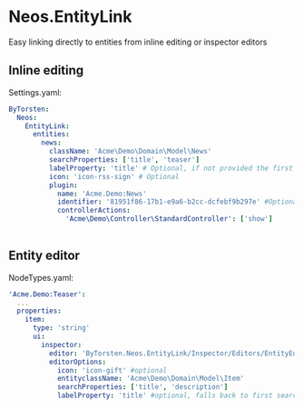 # Neos.EntityLink
Easy linking directly to entities from inline editing or inspector editors

## Inline editing

Settings.yaml:
```yaml
ByTorsten:
  Neos:
    EntityLink:
      entities:
        news:
          className: 'Acme\Demo\Domain\Model\News'
          searchProperties: ['title', 'teaser']
          labelProperty: 'title' # Optional, if not provided the first searchProperty is used
          icon: 'icon-rss-sign' # Optional
          plugin:
            name: 'Acme.Demo:News'
            identifier: '81951f86-17b1-e9a6-b2cc-dcfebf9b297e' #Optional, if not provided first page node of plugin type is used
            controllerActions:
              'Acme\Demo\Controller\StandardController': ['show']
        
```

## Entity editor

NodeTypes.yaml:
```yaml
'Acme.Demo:Teaser':
  ...
  properties:
  	item:
	  type: 'string'
      ui:
        inspector:
          editor: 'ByTorsten.Neos.EntityLink/Inspector/Editors/EntityEditor' # ... or EntitiesEditor
          editorOptions:
            icon: 'icon-gift' #optional
            entityclassName: 'Acme\Demo\Domain\Model\Item'
            searchProperties: ['title', 'description']
            labelProperty: 'title' #optional, falls back to first searchProperty        
```
